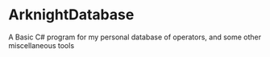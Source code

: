 # ArknightDatabase
A Basic C# program for my personal database of operators, and some other miscellaneous tools 
